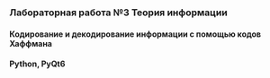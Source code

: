 ### Лабораторная работа №3 Теория информации

#### Кодирование и декодирование информации с помощью кодов Хаффмана
#### Python, PyQt6 
